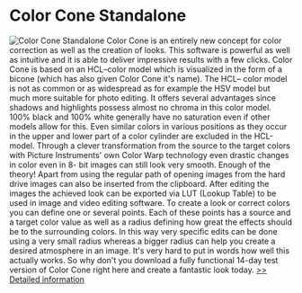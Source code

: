 # Color Cone Standalone
![Color Cone Standalone](https://mycommerce.akamaized.net/api/pimages/P300693009/BIG/300693009.JPG)
Color Cone is an entirely new concept for color correction as well as the creation of looks. This software is powerful as well as intuitive and it is able to deliver impressive results with a few clicks. Color Cone is based on an HCL–color model which is visualized in the form of a bicone (which has also given Color Cone it's name). The HCL– color model is not as common or as widespread as for example the HSV model but much more suitable for photo editing. It offers several advantages since shadows and highlights possess almost no chroma in this color model. 100% black and 100% white generally have no saturation even if other models allow for this. Even similar colors in various positions as they occur in the upper and lower part of a color cylinder are excluded in the HCL-model.
Through a clever transformation from the source to the target colors with Picture Instruments' own Color Warp technology even drastic changes in color even in 8- bit images can still look very smooth.
Enough of the theory!
Apart from using the regular path of opening images from the hard drive images can also be inserted from the clipboard. After editing the images the achieved look can be exported via LUT (Lookup Table) to be used in image and video editing software.
To create a look or correct colors you can define one or several points. Each of these points has a source and a target color value as well as a radius defining how great the effects should be to the surrounding colors. In this way very specific edits can be done using a very small radius whereas a bigger radius can help you create a desired atmosphere in an image.
It's very hard to put in words how well this actually works. So why don't you download a fully functional 14-day test version of Color Cone right here and create a fantastic look today.
[>> Detailed information](https://secure.shareit.com/shareit/product.html?productid=300693009&affiliateid=200057808)